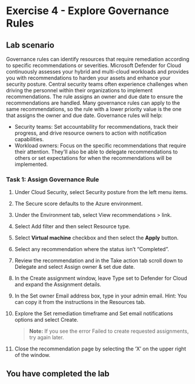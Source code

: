 # Exercise 4 - Explore Governance Rules

## Lab scenario

Governance rules can identify resources that require remediation according to specific recommendations or severities. Microsoft Defender for Cloud continuously assesses your hybrid and multi-cloud workloads and provides you with recommendations to harden your assets and enhance your security posture. Central security teams often experience challenges when driving the personnel within their organizations to implement recommendations. The rule assigns an owner and due date to ensure the recommendations are handled. Many governance rules can apply to the same recommendations, so the rule with a lower priority value is the one that assigns the owner and due date. Governance rules will help:

- Security teams: Set accountability for recommendations, track their progress, and drive resource owners to action with notification capabilities.
- Workload owners: Focus on the specific recommendations that require their attention. They'll also be able to delegate recommendations to others or set expectations for when the recommendations will be implemented.

### Task 1: Assign Governance Rule

1. Under Cloud Security, select Security posture from the left menu items.

1. The Secure score defaults to the Azure environment.

1. Under the Environment tab, select View recommendations > link.

1. Select Add filter and then select Resource type.

1. Select **Virtual machine** checkbox and then select the **Apply** button.

1. Select any recommendation where the status isn’t “Completed”.

1. Review the recommendation and in the Take action tab scroll down to Delegate and select Assign owner & set due date.

1. In the Create assignment window, leave Type set to Defender for Cloud and expand the Assignment details.

1. In the Set owner Email address box, type in your admin email. Hint: You can copy it from the instructions in the Resources tab.

1. Explore the Set remediation timeframe and Set email notifications options and select Create.

    >**Note:** If you see the error Failed to create requested assignments, try again later.

1. Close the recommendation page by selecting the ‘X’ on the upper right of the window.

## You have completed the lab
